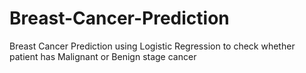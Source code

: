 # Breast-Cancer-Prediction
Breast Cancer Prediction using Logistic Regression to check whether patient has Malignant or Benign stage cancer
